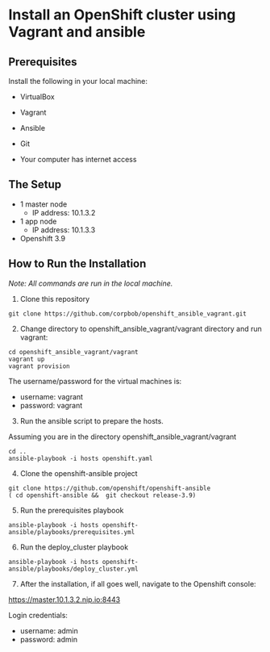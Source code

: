 # Install an OpenShift cluster using Vagrant and ansible

## Prerequisites

Install the following in your local machine:

   - VirtualBox
   - Vagrant
   - Ansible
   - Git

- Your computer has internet access

## The Setup

- 1 master node
  - IP address: 10.1.3.2 
- 1 app node
  - IP address: 10.1.3.3
- Openshift 3.9

## How to Run the Installation

*Note: All commands are run in the local machine.*

1. Clone this repository
  
```
git clone https://github.com/corpbob/openshift_ansible_vagrant.git
```

2. Change directory to openshift_ansible_vagrant/vagrant directory and run vagrant:

```
cd openshift_ansible_vagrant/vagrant
vagrant up
vagrant provision
```
The username/password for the virtual machines is:

  - username: vagrant
  - password: vagrant

3. Run the ansible script to prepare the hosts.

Assuming you are in the directory openshift_ansible_vagrant/vagrant
```
cd ..
ansible-playbook -i hosts openshift.yaml
```

4. Clone the openshift-ansible project

```
git clone https://github.com/openshift/openshift-ansible
( cd openshift-ansible &&  git checkout release-3.9)
```
5. Run the prerequisites playbook

```
ansible-playbook -i hosts openshift-ansible/playbooks/prerequisites.yml
```

6. Run the deploy_cluster playbook

```
ansible-playbook -i hosts openshift-ansible/playbooks/deploy_cluster.yml
```

7. After the installation, if all goes well, navigate to the Openshift console:

https://master.10.1.3.2.nip.io:8443

Login credentials:
- username: admin
- password: admin

